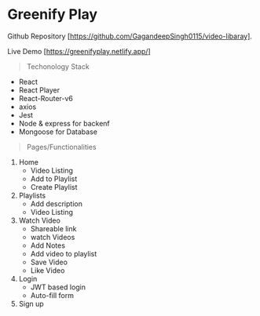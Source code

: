 # Greenify Play

Github Repository [https://github.com/GagandeepSingh0115/video-libaray].

Live Demo [https://greenifyplay.netlify.app/]

> Techonology Stack

- React
- React Player
- React-Router-v6
- axios
- Jest
- Node & express for backenf
- Mongoose for Database

> Pages/Functionalities

1. Home
   - Video Listing
   - Add to Playlist
   - Create Playlist
2. Playlists
   - Add description
   - Video Listing
3. Watch Video
   - Shareable link
   - watch Videos
   - Add Notes
   - Add video to playlist
   - Save Video
   - Like Video
4. Login
   - JWT based login
   - Auto-fill form
5. Sign up
